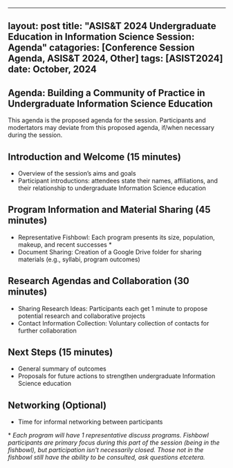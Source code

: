 ---
layout: post
title:  "ASIS&T 2024 Undergraduate Education in Information Science Session: Agenda"
catagories: [Conference Session Agenda, ASIS&T 2024, Other]
tags: [ASIST2024]
date: October, 2024
--
## Agenda: Building a Community of Practice in Undergraduate Information Science Education
This agenda is the proposed agenda for the session. Participants and modertators may deviate from this proposed agenda, if/when necessary during the session. 


## Introduction and Welcome (15 minutes)

- Overview of the session’s aims and goals
- Participant introductions: attendees state their names, affiliations, and their relationship to undergraduate Information Science education

## Program Information and Material Sharing (45 minutes)

- Representative Fishbowl: Each program presents its size, population, makeup, and recent successes \*
- Document Sharing: Creation of a Google Drive folder for sharing materials (e.g., syllabi, program outcomes)

## Research Agendas and Collaboration (30 minutes)

- Sharing Research Ideas: Participants each get 1 minute to propose potential research and collaborative projects
- Contact Information Collection: Voluntary collection of contacts for further collaboration

## Next Steps (15 minutes)

- General summary of outcomes
- Proposals for future actions to strengthen undergraduate Information Science education

## Networking (Optional)
- Time for informal networking between participants

\* _Each program will have 1 representative discuss programs. Fishbowl participants are primary focus during this part of the session (being in the fishbowl), but participation isn't necessarily closed. Those not in the fishbowl still have the ability to be consulted, ask questions etcetera._
